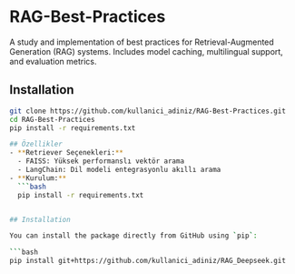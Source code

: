 # RAG-Best-Practices

A study and implementation of best practices for Retrieval-Augmented Generation (RAG) systems. Includes model caching, multilingual support, and evaluation metrics.

## Installation
```bash
git clone https://github.com/kullanici_adiniz/RAG-Best-Practices.git
cd RAG-Best-Practices
pip install -r requirements.txt

## Özellikler
- **Retriever Seçenekleri:** 
  - FAISS: Yüksek performanslı vektör arama
  - LangChain: Dil modeli entegrasyonlu akıllı arama
- **Kurulum:**
  ```bash
  pip install -r requirements.txt


## Installation

You can install the package directly from GitHub using `pip`:

```bash
pip install git+https://github.com/kullanici_adiniz/RAG_Deepseek.git
